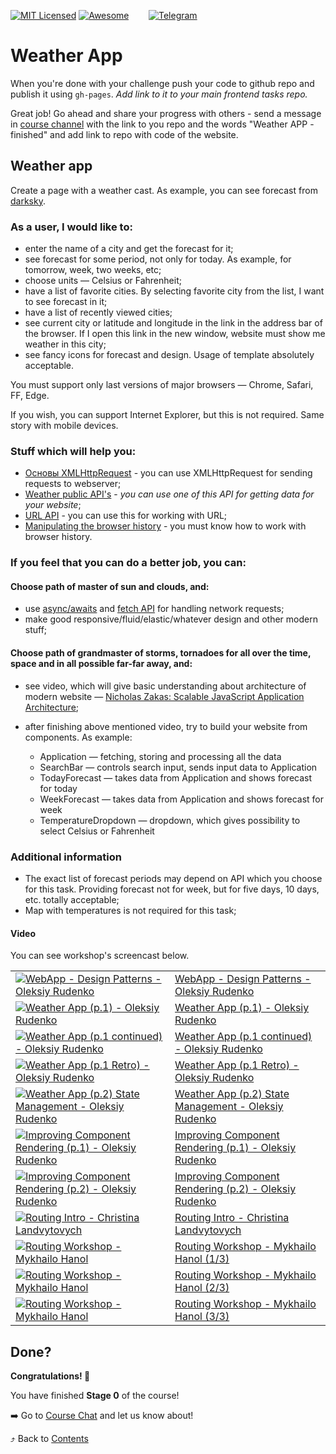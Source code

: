 [![MIT Licensed][icon-mit]][license]
[![Awesome][icon-awesome]][awesome]
&nbsp;&nbsp;&nbsp;&nbsp;&nbsp;&nbsp;
[![Telegram][icon-chat]][chat]

# Weather App

When you're done with your challenge push your code to github repo and publish
it using `gh-pages`. _Add link to it to your main frontend tasks repo._

Great job! Go ahead and share your progress with others - send a message in [course channel](chat) with the link to you repo and the words "Weather APP - finished" and add link to repo with code of the
website.

## Weather app

Create a page with a weather cast. As example, you can see forecast from
[darksky](https://darksky.net/forecast/50.4501,30.5241/us12/en).

### As a user, I would like to:

- enter the name of a city and get the forecast for it;
- see forecast for some period, not only for today. As example, for
  tomorrow, week, two weeks, etc;
- choose units — Celsius or Fahrenheit;
- have a list of favorite cities. By selecting favorite city from the list, I
  want to see forecast in it;
- have a list of recently viewed cities;
- see current city or latitude and longitude in the link in the address bar of
  the browser. If I open this link in the new window, website must show me
  weather in this city;
- see fancy icons for forecast and design. Usage of template absolutely
  acceptable.

You must support only last versions of major browsers — Chrome, Safari, FF,
Edge.

If you wish, you can support Internet Explorer, but this is not required. Same
story with mobile devices.

### Stuff which will help you:

- [Основы XMLHttpRequest](https://learn.javascript.ru/ajax-xmlhttprequest) - you
  can use XMLHttpRequest for sending requests to webserver;
- [Weather public API's](https://github.com/toddmotto/public-apis#weather) -
  _you can use one of this API for getting data for your website_;
- [URL API](https://developer.mozilla.org/en-US/docs/Web/API/URL) - you can use
  this for working with URL;
- [Manipulating the browser history](https://developer.mozilla.org/en-US/docs/Web/API/History_API) -
  you must know how to work with browser history.

### If you feel that you can do a better job, you can:

#### Choose path of master of sun and clouds, and:

- use
  [async/awaits](https://medium.freecodecamp.org/javascript-from-callbacks-to-async-await-1cc090ddad99)
  and [fetch API](https://developer.mozilla.org/en-US/docs/Web/API/Fetch_API)
  for handling network requests;
- make good responsive/fluid/elastic/whatever design and other modern stuff;

#### Choose path of grandmaster of storms, tornadoes for all over the time, space and in all possible far-far away, and:

- see video, which will give basic understanding about architecture of modern
  website —
  [Nicholas Zakas: Scalable JavaScript Application Architecture](https://www.youtube.com/watch?v=vXjVFPosQHw);
- after finishing above mentioned video, try to build your website from
  components. As example:

  - Application — fetching, storing and processing all the data
  - SearchBar — controls search input, sends input data to Application
  - TodayForecast — takes data from Application and shows forecast for today
  - WeekForecast — takes data from Application and shows forecast for week
  - TemperatureDropdown — dropdown, which gives possibility to select Celsius or
    Fahrenheit

### Additional information

- The exact list of forecast periods may depend on API which you choose for this
  task. Providing forecast not for week, but for five days, 10 days, etc.
  totally acceptable;
- Map with temperatures is not required for this task;

#### Video

You can see workshop's screencast below.

|||    
--- | --- 
[![WebApp - Design Patterns - Oleksiy Rudenko][first-ws-img]][first-ws] | [WebApp - Design Patterns - Oleksiy Rudenko][first-ws]
[![Weather App (p.1) - Oleksiy Rudenko][second-ws-img]][second-ws] | [Weather App (p.1) - Oleksiy Rudenko][second-ws]
[![Weather App (p.1 continued) - Oleksiy Rudenko][third-ws-img]][third-ws]|[Weather App (p.1 continued) - Oleksiy Rudenko][third-ws]
[![Weather App (p.1 Retro) - Oleksiy Rudenko][fourth-ws-img]][fourth-ws]|[Weather App (p.1 Retro) - Oleksiy Rudenko][fourth-ws]
[![Weather App (p.2) State Management - Oleksiy Rudenko][fifth-ws-img]][fifth-ws]|[Weather App (p.2) State Management - Oleksiy Rudenko][fifth-ws]
[![Improving Component Rendering (p.1) - Oleksiy Rudenko][sixth-ws-img]][sixth-ws]|[Improving Component Rendering (p.1) - Oleksiy Rudenko][sixth-ws]
[![Improving Component Rendering (p.2) - Oleksiy Rudenko][seventh-ws-img]][seventh-ws]|[Improving Component Rendering (p.2) - Oleksiy Rudenko][seventh-ws]
[![Routing Intro - Christina Landvytovych][eighth-ws-img]][eighth-ws]|[Routing Intro - Christina Landvytovych][eighth-ws]
[![Routing Workshop - Mykhailo Hanol][ninth-ws-img]][ninth-ws]|[Routing Workshop - Mykhailo Hanol (1/3)][ninth-ws]
[![Routing Workshop - Mykhailo Hanol][tenth-ws-img]][tenth-ws]|[Routing Workshop - Mykhailo Hanol (2/3)][tenth-ws]
[![Routing Workshop - Mykhailo Hanol][eleventh-ws-img]][eleventh-ws]|[Routing Workshop - Mykhailo Hanol (3/3)][eleventh-ws]

## Done?

__Congratulations! 🎉__

You have finished __Stage 0__ of the course!

➡️ Go to [Course Chat][chat] and let us know about!

⤴️ Back to [Contents](../contents.md)


[icon-chat]: https://img.shields.io/badge/chat-on%20telegram-blue.svg
[icon-mit]: https://img.shields.io/badge/license-MIT-blue.svg
[icon-awesome]: https://cdn.rawgit.com/sindresorhus/awesome/d7305f38d29fed78fa85652e3a63e154dd8e8829/media/badge.svg

[license]: https://github.com/Kottans/web/blob/master/LICENSE.md
[awesome]: https://github.com/sindresorhus/awesome#front-end-development
[chat]: https://t.me/joinchat/CX8EF1JmLm9IM6J6oy2U7Q

[first-ws]: https://youtu.be/NQ6xHcQuQe4
[first-ws-img]: http://img.youtube.com/vi/NQ6xHcQuQe4/default.jpg
[second-ws]: https://youtu.be/FcPx2AC77DQ
[second-ws-img]: http://img.youtube.com/vi/FcPx2AC77DQ/default.jpg
[third-ws]: https://youtu.be/CSpnXeaBomE
[third-ws-img]: http://img.youtube.com/vi/CSpnXeaBomE/default.jpg
[fourth-ws]: https://youtu.be/o1L0DvcqmDU
[fourth-ws-img]: http://img.youtube.com/vi/o1L0DvcqmDU/default.jpg
[fifth-ws]: https://youtu.be/TC0ROTuYAlo
[fifth-ws-img]: http://img.youtube.com/vi/TC0ROTuYAlo/default.jpg
[sixth-ws]: https://youtu.be/EDzPXul5teA
[sixth-ws-img]: http://img.youtube.com/vi/EDzPXul5teA/default.jpg
[seventh-ws]: https://youtu.be/z9spriQGo5M
[seventh-ws-img]: http://img.youtube.com/vi/z9spriQGo5M/default.jpg
[eighth-ws]: https://youtu.be/UKjbmvl4WQU
[eighth-ws-img]: http://img.youtube.com/vi/UKjbmvl4WQU/default.jpg
[ninth-ws]: https://youtu.be/AVYPMZIdAIw
[ninth-ws-img]: http://img.youtube.com/vi/AVYPMZIdAIw/default.jpg
[tenth-ws]: https://youtu.be/JUTb6SY48-Y
[tenth-ws-img]: http://img.youtube.com/vi/JUTb6SY48-Y/default.jpg
[eleventh-ws]: https://youtu.be/VvbL9HEZpjY
[eleventh-ws-img]: http://img.youtube.com/vi/VvbL9HEZpjY/default.jpg
